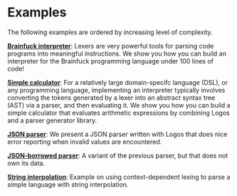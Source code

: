 # Examples

The following examples are ordered by increasing level of complexity.

**[Brainfuck interpreter](./examples/brainfuck.md)**: Lexers are very powerful tools for parsing code programs into meaningful instructions. We show you how you can build an interpreter for the Brainfuck programming language under 100 lines of code!

**[Simple calculator](./examples/calculator.md)**: For a relatively large domain-specifc language (DSL), or any programming language, implementing an interpreter typically involves converting the tokens generated by a lexer into an abstract syntax tree (AST) via a parser, and then evaluating it. We show you how you can build a simple calculator that evaluates arithmetic expressions by combining Logos and a parser generator library.

**[JSON parser](./examples/json.md)**: We present a JSON parser written with Logos that does nice error reporting when invalid values are encountered.

**[JSON-borrowed parser](./examples/json_borrowed.md)**: A variant of the previous parser, but that does not own its data.

**[String interpolation](./examples/string-interpolation.md)**: Example on using context-dependent lexing to parse a simple language with string interpolation.
